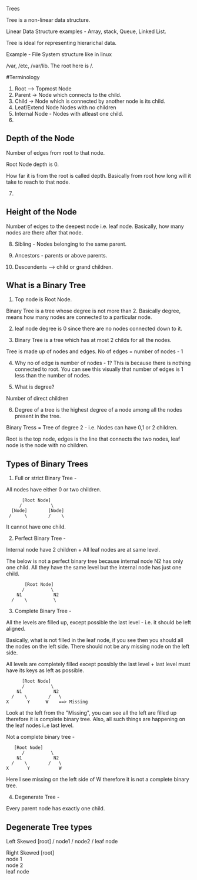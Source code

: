 Trees

Tree is a non-linear data structure.

Linear Data Structure examples - Array, stack, Queue, Linked List.

Tree is ideal for representing hierarichal data.

Example - File System structure like in linux 

/var, /etc, /var/lib. The root here is /.

#Terminology 

1) Root --> Topmost Node
2) Parent -> Node which connects to the child.
3) Child -> Node which is connected by another node is its child.
4) Leaf/Extend Node  Nodes with no children
5) Internal Node - Nodes with atleast one child.
6) 
## Depth of the Node 
Number of edges from root to that node.

Root Node depth is 0.

How far it is from the root is called depth.
Basically from root how long will it take to reach to that node.

7)
## Height of the Node 
Number of edges to the deepest node i.e. leaf node.
Basically, how many nodes are there after that node.

8)  Sibling - Nodes belonging to the same parent.

9)  Ancestors - parents or above parents.

10) Descendents --> child or grand children.

## What is a Binary Tree

1) Top node is Root Node.

Binary Tree is a tree whose degree is not more than 2.
Basically degree, means how many nodes are connected to a 
particular node.

2) leaf node degree is 0 since there are no nodes connected 
down to it. 

3) Binary Tree is a tree which has at most 2 childs for all the 
nodes.

Tree is made up of nodes and edges.
No of edges = number of nodes - 1

4) Why no of edge is number of nodes - 1?
This is because there is nothing connected to root.
You can see this visually that number of edges is 1 less than 
the number of nodes.

5) What is degree?

Number of direct children

6) Degree of a tree is the highest degree of a node among all the 
nodes present in the tree.

Binary Tress = Tree of degree 2 - i.e. Nodes can have 0,1 or 2 children.

Root is the top node, edges is the line that connects the two 
nodes, leaf node is the node with no children.

## Types of Binary Trees

1) Full or strict Binary Tree - 

All nodes have either 0 or two children. 

          [Root Node]
         /           \
      [Node]        [Node] 
     /     \        /    \

It cannot have one child.

2) Perfect Binary Tree - 

Internal node have 2 children + All leaf nodes are at same level.

The below is not a perfect binary tree because internal node N2 has only one child. All they have the same level 
but the internal node has just one child.
 
           [Root Node]
          /          \
        N1            N2
      /    \          \


3) Complete Binary Tree -

All the levels are filled up, except possible the last level - 
i.e. it should be left aligned.

Basically, what is not filled in the leaf node, if you see then 
you should all the nodes on the left side. There should not be any 
missing node on the left side.

All levels are completely filled except possibly 
the last level + last level must have its keys as left as possible.

          [Root Node]
          /          \
        N1            N2
      /    \        /   \
    X       Y      W    ==> Missing

Look at the left from the "Missing", you can see all the left are 
filled up therefore it is complete binary tree. Also, all such 
things are happening on the leaf nodes i..e last level.

Not a complete binary tree - 

	   [Root Node]
          /          \
        N1            N2
      /    \        /   \
    X       Y           W
	
Here I see missing on the left side of W therefore it is not a 
complete binary tree. 

4) Degenerate Tree - 

Every parent node has exactly one child. 

## Degenerate Tree types

Left Skewed 
  [root]
  /
  node1
  /
  node2
  /
  leaf node 
  
  
Right Skewed 
        [root]
		    \
			 node 1
			  \
			  node 2
			   \
			   leaf node 
			   
